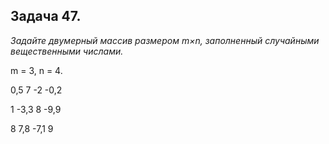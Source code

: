 ## Задача 47.
*Задайте двумерный массив размером m×n, заполненный случайными вещественными числами.*

m = 3, n = 4.

0,5 7 -2 -0,2

1 -3,3 8 -9,9

8 7,8 -7,1 9
